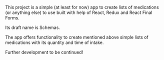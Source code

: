 This project is a simple (at least for now) app to create lists of medications (or anything else) to use built with help of React, Redux and React Final Forms.

Its draft name is Schemas.

The app offers functionality to create mentioned above simple lists of medications with its quantity and time of intake.

Further development to be continued!
